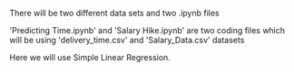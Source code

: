 There will be two different data sets and two .ipynb files

'Predicting Time.ipynb' and 'Salary Hike.ipynb' are two coding files which will be using 'delivery_time.csv' and 'Salary_Data.csv' datasets

Here we will use Simple Linear Regression.
